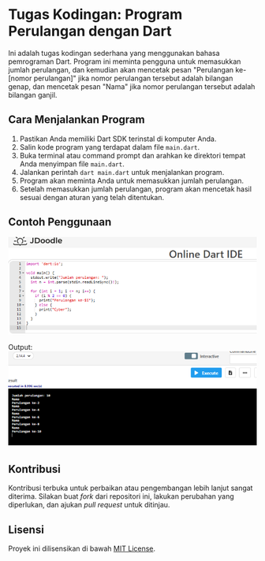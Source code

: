 # Tugas Kodingan: Program Perulangan dengan Dart

Ini adalah tugas kodingan sederhana yang menggunakan bahasa pemrograman Dart. Program ini meminta pengguna untuk memasukkan jumlah perulangan, dan kemudian akan mencetak pesan "Perulangan ke-[nomor perulangan]" jika nomor perulangan tersebut adalah bilangan genap, dan mencetak pesan "Nama" jika nomor perulangan tersebut adalah bilangan ganjil.

## Cara Menjalankan Program

1. Pastikan Anda memiliki Dart SDK terinstal di komputer Anda.
2. Salin kode program yang terdapat dalam file `main.dart`.
3. Buka terminal atau command prompt dan arahkan ke direktori tempat Anda menyimpan file `main.dart`.
4. Jalankan perintah `dart main.dart` untuk menjalankan program.
5. Program akan meminta Anda untuk memasukkan jumlah perulangan.
6. Setelah memasukkan jumlah perulangan, program akan mencetak hasil sesuai dengan aturan yang telah ditentukan.

## Contoh Penggunaan
<img src="hasil/hasil_file.png" alt="kodingan">

Output:
<img src="hasil/output_file.png" alt="Hasil yah">

## Kontribusi

Kontribusi terbuka untuk perbaikan atau pengembangan lebih lanjut sangat diterima. Silakan buat *fork* dari repositori ini, lakukan perubahan yang diperlukan, dan ajukan *pull request* untuk ditinjau.

## Lisensi

Proyek ini dilisensikan di bawah [MIT License](LICENSE).
